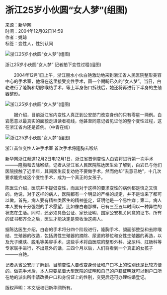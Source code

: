 # 浙江25岁小伙圆“女人梦”(组图)

来源：新华网  
时间：2004年12月02日14:59  
作者：姚琼  
标签：变性人，性别认同

![浙江25岁小伙圆“女人梦”(组图)](http://image2.sina.com.cn/dy/o/2004-12-02/1101971588_GuaaOe.jpg)

浙江25岁小伙圆“女人梦” 记者拍下变性过程(组图)

　　2004年12月1日上午，浙江丽水小伙白艳激动地来到浙江省人民医院整形美容中心的手术室，他将在这里接受变性手术，圆一个期盼已久的“女人梦”。当日，白艳进行了隆胸和切除喉结手术，等上半身伤口拆线后，她还将再进行下半身的生殖器整形。

![浙江25岁小伙圆“女人梦”(组图)](http://image2.sina.com.cn/dy/o/2004-12-02/1101971589_HuaaOe.jpg)

　　据介绍，目前浙江省内变性人真正到公安部门改变身份的只有零星一两例。白岩愿意以最真实的面貌走进读者视线，他甚至同意记者见证他的整个变性过程，这在浙江省内还是首例。（中青在线）

![浙江25岁小伙圆“女人梦”(组图)](http://image2.sina.com.cn/dy/o/2004-12-02/1101971589_IuaaOe.jpg)

浙江首位变性人进手术室 首次手术将隆胸去喉结

新华网浙江频道12月2日电12月1日，浙江省首例变性人白岩将进行第一次手术———隆胸和去除喉结。记者从浙江省人民医院陈达医生处了解到，白岩已与他们医院接触了近半年，其间医生反复劝他不要做手术，然而他却“去意已绝”，十几次要求能完成这个变性手术，成为一个真正的女孩子。 

陈医生介绍，医院并不提倡变性，而且对于这样的要求变性的病例都是慎之又慎的。他说，对于这样的病人，医院都有一个明显的严格的规定，并不是谁来了都可以做。首先，病人要有精神类医生的精神鉴定，证明他是一个易性癖；第二，病人本人要有十分强烈的手术愿望，比如像白岩那样，已有三至五年时间以一种异性的状态在生活。同时，还必须具备公证、家长证明、国家公安机关同意的证书，所有的证书都齐全之后，医生才能决定是否收治这病人。 

据陈达医生介绍，白岩的手术将分四个阶段进行，隆胸手术、颌面部整型和去除喉结、生殖器的改造，包括男性生殖器的摘除、尿道的移位和女性生殖器的再造，以及光子嫩肤、脱毛等美容手术，这些手术将由医院的整形外科、泌尿科、肛肠科等专家联手进行，不出意外的话，三四个月以后，人们将看到一个真正的女孩子———白艳。 

记者从省公安厅了解到，目前变性人要改变身份证和户口本上的性别还是比较方便的。做完手术后，本人只要拿着大型医院的证明和自己的户籍证明就可以到户口所在地的派出所申请改换户口和身份证上的性别，变更后还可办理结婚登记。

版权声明：本文版权归新华网所有。